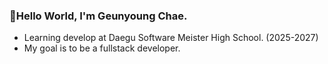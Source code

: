 
### 👋Hello World, I'm Geunyoung Chae.
- Learning develop at Daegu Software Meister High School. (2025-2027)
- My goal is to be a fullstack developer.
